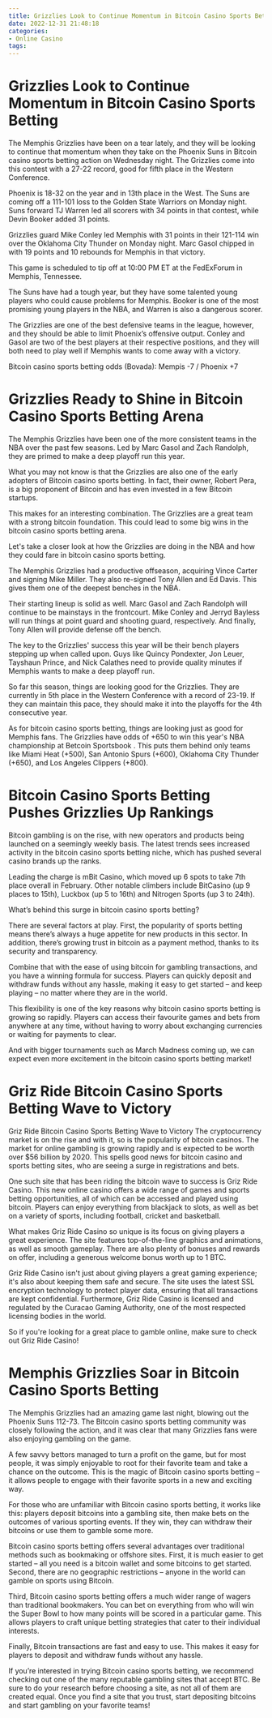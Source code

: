 ```yaml
---
title: Grizzlies Look to Continue Momentum in Bitcoin Casino Sports Betting
date: 2022-12-31 21:48:18
categories:
- Online Casino
tags:
---
```



#  Grizzlies Look to Continue Momentum in Bitcoin Casino Sports Betting

The Memphis Grizzlies have been on a tear lately, and they will be looking to continue that momentum when they take on the Phoenix Suns in Bitcoin casino sports betting action on Wednesday night. The Grizzlies come into this contest with a 27-22 record, good for fifth place in the Western Conference.

Phoenix is 18-32 on the year and in 13th place in the West. The Suns are coming off a 111-101 loss to the Golden State Warriors on Monday night.
Suns forward TJ Warren led all scorers with 34 points in that contest, while Devin Booker added 31 points.

Grizzlies guard Mike Conley led Memphis with 31 points in their 121-114 win over the Oklahoma City Thunder on Monday night. Marc Gasol chipped in with 19 points and 10 rebounds for Memphis in that victory.

This game is scheduled to tip off at 10:00 PM ET at the FedExForum in Memphis, Tennessee.

The Suns have had a tough year, but they have some talented young players who could cause problems for Memphis. Booker is one of the most promising young players in the NBA, and Warren is also a dangerous scorer.

The Grizzlies are one of the best defensive teams in the league, however, and they should be able to limit Phoenix’s offensive output. Conley and Gasol are two of the best players at their respective positions, and they will both need to play well if Memphis wants to come away with a victory.

Bitcoin casino sports betting odds (Bovada): Mempis -7 / Phoenix +7

#  Grizzlies Ready to Shine in Bitcoin Casino Sports Betting Arena

The Memphis Grizzlies have been one of the more consistent teams in the NBA over the past few seasons. Led by Marc Gasol and Zach Randolph, they are primed to make a deep playoff run this year.

What you may not know is that the Grizzlies are also one of the early adopters of Bitcoin casino sports betting. In fact, their owner, Robert Pera, is a big proponent of Bitcoin and has even invested in a few Bitcoin startups.

This makes for an interesting combination. The Grizzlies are a great team with a strong bitcoin foundation. This could lead to some big wins in the bitcoin casino sports betting arena.

Let's take a closer look at how the Grizzlies are doing in the NBA and how they could fare in bitcoin casino sports betting.

The Memphis Grizzlies had a productive offseason, acquiring Vince Carter and signing Mike Miller. They also re-signed Tony Allen and Ed Davis. This gives them one of the deepest benches in the NBA.

Their starting lineup is solid as well. Marc Gasol and Zach Randolph will continue to be mainstays in the frontcourt. Mike Conley and Jerryd Bayless will run things at point guard and shooting guard, respectively. And finally, Tony Allen will provide defense off the bench.

The key to the Grizzlies' success this year will be their bench players stepping up when called upon. Guys like Quincy Pondexter, Jon Leuer, Tayshaun Prince, and Nick Calathes need to provide quality minutes if Memphis wants to make a deep playoff run.

So far this season, things are looking good for the Grizzlies. They are currently in 5th place in the Western Conference with a record of 23-19. If they can maintain this pace, they should make it into the playoffs for the 4th consecutive year.

As for bitcoin casino sports betting, things are looking just as good for Memphis fans. The Grizzlies have odds of +650 to win this year's NBA championship at Betcoin Sportsbook . This puts them behind only teams like Miami Heat (+500), San Antonio Spurs (+600), Oklahoma City Thunder (+650), and Los Angeles Clippers (+800).

#  Bitcoin Casino Sports Betting Pushes Grizzlies Up Rankings

Bitcoin gambling is on the rise, with new operators and products being launched on a seemingly weekly basis. The latest trends sees increased activity in the bitcoin casino sports betting niche, which has pushed several casino brands up the ranks.

Leading the charge is mBit Casino, which moved up 6 spots to take 7th place overall in February. Other notable climbers include BitCasino (up 9 places to 15th), Luckbox (up 5 to 16th) and Nitrogen Sports (up 3 to 24th).

What’s behind this surge in bitcoin casino sports betting?

There are several factors at play. First, the popularity of sports betting means there’s always a huge appetite for new products in this sector. In addition, there’s growing trust in bitcoin as a payment method, thanks to its security and transparency.

Combine that with the ease of using bitcoin for gambling transactions, and you have a winning formula for success. Players can quickly deposit and withdraw funds without any hassle, making it easy to get started – and keep playing – no matter where they are in the world.

This flexibility is one of the key reasons why bitcoin casino sports betting is growing so rapidly. Players can access their favourite games and bets from anywhere at any time, without having to worry about exchanging currencies or waiting for payments to clear.

And with bigger tournaments such as March Madness coming up, we can expect even more excitement in the bitcoin casino sports betting market!

#  Griz Ride Bitcoin Casino Sports Betting Wave to Victory

Griz Ride Bitcoin Casino Sports Betting Wave to Victory
The cryptocurrency market is on the rise and with it, so is the popularity of bitcoin casinos. The market for online gambling is growing rapidly and is expected to be worth over $56 billion by 2020. This spells good news for bitcoin casino and sports betting sites, who are seeing a surge in registrations and bets.

One such site that has been riding the bitcoin wave to success is Griz Ride Casino. This new online casino offers a wide range of games and sports betting opportunities, all of which can be accessed and played using bitcoin. Players can enjoy everything from blackjack to slots, as well as bet on a variety of sports, including football, cricket and basketball.

What makes Griz Ride Casino so unique is its focus on giving players a great experience. The site features top-of-the-line graphics and animations, as well as smooth gameplay. There are also plenty of bonuses and rewards on offer, including a generous welcome bonus worth up to 1 BTC.

Griz Ride Casino isn't just about giving players a great gaming experience; it's also about keeping them safe and secure. The site uses the latest SSL encryption technology to protect player data, ensuring that all transactions are kept confidential. Furthermore, Griz Ride Casino is licensed and regulated by the Curacao Gaming Authority, one of the most respected licensing bodies in the world.

So if you're looking for a great place to gamble online, make sure to check out Griz Ride Casino!

#  Memphis Grizzlies Soar in Bitcoin Casino Sports Betting

The Memphis Grizzlies had an amazing game last night, blowing out the Phoenix Suns 112-73. The Bitcoin casino sports betting community was closely following the action, and it was clear that many Grizzlies fans were also enjoying gambling on the game.

A few savvy bettors managed to turn a profit on the game, but for most people, it was simply enjoyable to root for their favorite team and take a chance on the outcome. This is the magic of Bitcoin casino sports betting – it allows people to engage with their favorite sports in a new and exciting way.

For those who are unfamiliar with Bitcoin casino sports betting, it works like this: players deposit bitcoins into a gambling site, then make bets on the outcomes of various sporting events. If they win, they can withdraw their bitcoins or use them to gamble some more.

Bitcoin casino sports betting offers several advantages over traditional methods such as bookmaking or offshore sites. First, it is much easier to get started – all you need is a bitcoin wallet and some bitcoins to get started. Second, there are no geographic restrictions – anyone in the world can gamble on sports using Bitcoin.

Third, Bitcoin casino sports betting offers a much wider range of wagers than traditional bookmakers. You can bet on everything from who will win the Super Bowl to how many points will be scored in a particular game. This allows players to craft unique betting strategies that cater to their individual interests.

Finally, Bitcoin transactions are fast and easy to use. This makes it easy for players to deposit and withdraw funds without any hassle.

If you’re interested in trying Bitcoin casino sports betting, we recommend checking out one of the many reputable gambling sites that accept BTC. Be sure to do your research before choosing a site, as not all of them are created equal. Once you find a site that you trust, start depositing bitcoins and start gambling on your favorite teams!